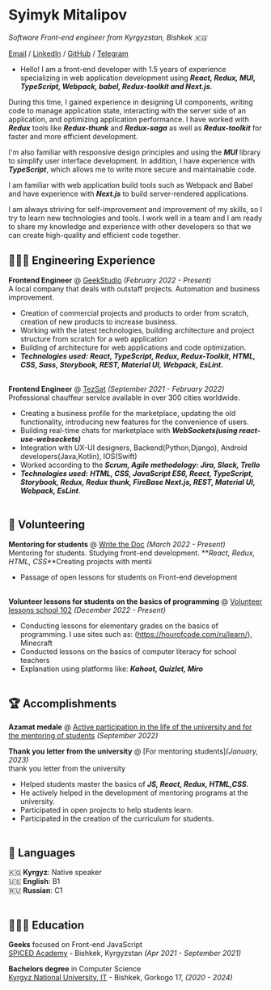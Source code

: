 # Syimyk Mitalipov

_Software Front-end engineer from Kyrgyzstan, Bishkek  🇰🇬_ <br>

[Email](mailto:syimyk310703@gmail.com) /  [LinkedIn](https://www.linkedin.com/in/syimyk-mitalipov-67a327223/) / [GitHub](https://github.com/SyimykMitalipov/) / [Telegram](https://t.me/syimyk_mitalipov)

* Hello! I am a front-end developer with 1.5 years of experience specializing in web application development using **_React, Redux, MUI, TypeScript, Webpack, babel, Redux-toolkit and Next.js._**

During this time, I gained experience in designing UI components, writing code to manage application state, interacting with the server side of an application, and optimizing application performance. I have worked with **_Redux_** tools like **_Redux-thunk_** and **_Redux-saga_** as well as **_Redux-toolkit_** for faster and more efficient development.

I'm also familiar with responsive design principles and using the **_MUI_** library to simplify user interface development. In addition, I have experience with **_TypeScript_**, which allows me to write more secure and maintainable code.

I am familiar with web application build tools such as Webpack and Babel and have experience with **_Next.js_** to build server-rendered applications.

I am always striving for self-improvement and improvement of my skills, so I try to learn new technologies and tools. I work well in a team and I am ready to share my knowledge and experience with other developers so that we can create high-quality and efficient code together.
## 👩🏼‍💻 Engineering Experience

**Frontend Engineer** @ [GeekStudio](https://www.geekstudio.kg/) _(February 2022 - Present)_ <br>
A local company that deals with outstaff projects. Automation and business improvement.
  - Creation of commercial projects and products to order from scratch, creation of new products to increase business.
  - Working with the latest technologies, building architecture and project structure from scratch for a web application
  - Building of architecture for web applications and code optimization.
  - **_Technologies used:_** **_React, TypeScript, Redux, Redux-Toolkit, HTML, CSS, Sass, Storybook, REST, Material UI, Webpack, EsLint._**
<br><br>

**Frontend Engineer** @ [TezSat](https://tezsat.kg/) _(September 2021 - February 2022)_ <br>
Professional chauffeur service available in over 300 cities worldwide.
  - Creating a business profile for the marketplace, updating the old functionality, introducing new features for the convenience of users.
  - Building real-time chats for marketplace with **_WebSockets(using react-use-websockets)_** 
  - Integration with UX-UI designers, Backend(Python,Django), Android developers(Java,Kotlin), IOS(Swift)
  - Worked according to the **_Scrum, Agile methodology: Jira, Slack, Trello_**
  - **_Technologies used:_** **_HTML, CSS, JavaScript ES6, React, TypeScript, Storybook, Redux, Redux thunk, FireBase Next.js, REST, Material UI, Webpack, EsLint_**.
  <br><br>

## 📌 Volunteering

 **Mentoring for students** @ [Write the Doc](https://www.instagram.com/p/Cefby7UtNib/) _(March 2022 - Present)_<br>
Mentoring for students. Studying front-end development. **_React, Redux, HTML, CSS_**Creating projects with mentii
  - Passage of open lessons for students on Front-end development
  <br><br>

 **Volunteer lessons for students on the basics of programming** @ [Volunteer lessons school 102](https://www.instagram.com/p/CoKmEB6gctW/) _(December 2022 - Present)_<br>
  - Conducting lessons for elementary grades on the basics of programming. I use sites such as: (https://hourofcode.com/ru/learn/), Minecraft
  - Conducted lessons on the basics of computer literacy for school teachers
  - Explanation using platforms like: **_Kahoot, Quizlet, Miro_**
  <br><br>


## 🏆 Accomplishments

 **Azamat medale** @ [Active participation in the life of the university and for the mentoring of students](https://www.instagram.com/it.ksla/) _(September 2022)_ <br>


**Thank you letter from the university** @ [For mentoring students]_(January, 2023)_ <br>
thank you letter from the university
  - Helped students master the basics of **_JS, React, Redux, HTML,CSS._**
  - He actively helped in the development of mentoring programs at the university.
  - Participated in open projects to help students learn.
  - Participated in the creation of the curriculum for students.
<br><br>


## 💬 Languages

🇰🇬 **Kyrgyz**: Native speaker <br>
🇺🇸 **English**: B1 <br>
🇷🇺 **Russian**: C1
<br><br>

## 👩🏼‍🎓 Education

**Geeks** focused on Front-end JavaScript<br>
[SPICED Academy](https://geektech.kg/) - Bishkek, Kyrgyzstan _(Apr 2021 - September 2021)_ <br>

**Bachelors degree** in Computer Science<br>
[Kyrgyz National University, IT](https://www.knu.kg/ky/) - Bishkek, Gorkogo 17, _(2020 - 2024)_
